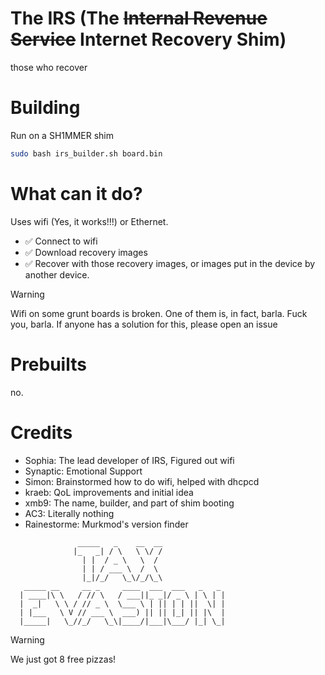 # The IRS (The ~~Internal Revenue Service~~ Internet Recovery Shim)

those who recover

# Building
Run on a SH1MMER shim
```bash
sudo bash irs_builder.sh board.bin
```

# What can it do?
Uses wifi (Yes, it works!!!) or Ethernet.

* ✅ Connect to wifi
* ✅ Download recovery images
* ✅ Recover with those recovery images, or images put in the device by another device.

> [!WARNING]
> Wifi on some grunt boards is broken. One of them is, in fact, barla. Fuck you, barla. If anyone has a solution for this, please open an issue <br>
# Prebuilts
no.

# Credits
- Sophia: The lead developer of IRS, Figured out wifi
- Synaptic: Emotional Support
- Simon: Brainstormed how to do wifi, helped with dhcpcd
- kraeb: QoL improvements and initial idea
- xmb9: The name, builder, and part of shim booting
- AC3: Literally nothing
- Rainestorme: Murkmod's version finder

```
               _____   _    __  __                
              |_   _| / \   \ \/ /                
                | |  / _ \   \  /                 
                | | / ___ \  /  \                 
                |_|/_/   \_\/_/\_\                
   _____ __     __ _     ____  ___  ___   _   _ 
  | ____|\ \   / // \   / ___||_ _|/ _ \ | \ | |
  |  _|   \ \ / // _ \  \___ \ | || | | ||  \| |
  | |___   \ V // ___ \  ___) || || |_| || |\  |
  |_____|   \_//_/   \_\|____/|___|\___/ |_| \_|
```
> [!WARNING]
> We just got 8 free pizzas!
